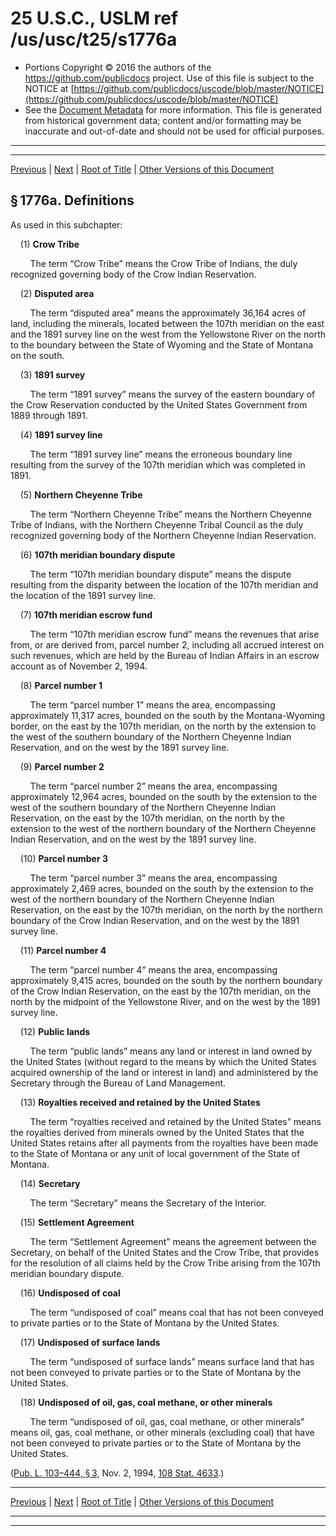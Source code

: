 ---
---

# 25 U.S.C., USLM ref /us/usc/t25/s1776a

* Portions Copyright © 2016 the authors of the https://github.com/publicdocs project.
  Use of this file is subject to the NOTICE at [https://github.com/publicdocs/uscode/blob/master/NOTICE](https://github.com/publicdocs/uscode/blob/master/NOTICE)
* See the [Document Metadata](././../../../../..//README.md) for more information.
  This file is generated from historical government data; content and/or formatting may be inaccurate and out-of-date and should not be used for official purposes.

----------
----------

[Previous](./../../../../..//us/usc/t25/ch19/schX/m__us_usc_t25_s1776.md) | [Next](./../../../../..//us/usc/t25/ch19/schX/m__us_usc_t25_s1776b.md) | [Root of Title](./../../../../../) | [Other Versions of this Document](https://publicdocs.github.io/go/links?ns=uslm&ref=%2Fus%2Fusc%2Ft25%2Fs1776a)

## § 1776a. Definitions

As used in this subchapter:

    (1) __Crow Tribe__ 

        The term “Crow Tribe” means the Crow Tribe of Indians, the duly recognized governing body of the Crow Indian Reservation.

    (2) __Disputed area__ 

        The term “disputed area” means the approximately 36,164 acres of land, including the minerals, located between the 107th meridian on the east and the 1891 survey line on the west from the Yellowstone River on the north to the boundary between the State of Wyoming and the State of Montana on the south.

    (3) __1891 survey__ 

        The term “1891 survey” means the survey of the eastern boundary of the Crow Reservation conducted by the United States Government from 1889 through 1891.

    (4) __1891 survey line__ 

        The term “1891 survey line” means the erroneous boundary line resulting from the survey of the 107th meridian which was completed in 1891.

    (5) __Northern Cheyenne Tribe__ 

        The term “Northern Cheyenne Tribe” means the Northern Cheyenne Tribe of Indians, with the Northern Cheyenne Tribal Council as the duly recognized governing body of the Northern Cheyenne Indian Reservation.

    (6) __107th meridian boundary dispute__ 

        The term “107th meridian boundary dispute” means the dispute resulting from the disparity between the location of the 107th meridian and the location of the 1891 survey line.

    (7) __107th meridian escrow fund__ 

        The term “107th meridian escrow fund” means the revenues that arise from, or are derived from, parcel number 2, including all accrued interest on such revenues, which are held by the Bureau of Indian Affairs in an escrow account as of November 2, 1994.

    (8) __Parcel number 1__ 

        The term “parcel number 1” means the area, encompassing approximately 11,317 acres, bounded on the south by the Montana-Wyoming border, on the east by the 107th meridian, on the north by the extension to the west of the southern boundary of the Northern Cheyenne Indian Reservation, and on the west by the 1891 survey line.

    (9) __Parcel number 2__ 

        The term “parcel number 2” means the area, encompassing approximately 12,964 acres, bounded on the south by the extension to the west of the southern boundary of the Northern Cheyenne Indian Reservation, on the east by the 107th meridian, on the north by the extension to the west of the northern boundary of the Northern Cheyenne Indian Reservation, and on the west by the 1891 survey line.

    (10) __Parcel number 3__ 

        The term “parcel number 3” means the area, encompassing approximately 2,469 acres, bounded on the south by the extension to the west of the northern boundary of the Northern Cheyenne Indian Reservation, on the east by the 107th meridian, on the north by the northern boundary of the Crow Indian Reservation, and on the west by the 1891 survey line.

    (11) __Parcel number 4__ 

        The term “parcel number 4” means the area, encompassing approximately 9,415 acres, bounded on the south by the northern boundary of the Crow Indian Reservation, on the east by the 107th meridian, on the north by the midpoint of the Yellowstone River, and on the west by the 1891 survey line.

    (12) __Public lands__ 

        The term “public lands” means any land or interest in land owned by the United States (without regard to the means by which the United States acquired ownership of the land or interest in land) and administered by the Secretary through the Bureau of Land Management.

    (13) __Royalties received and retained by the United States__ 

        The term “royalties received and retained by the United States” means the royalties derived from minerals owned by the United States that the United States retains after all payments from the royalties have been made to the State of Montana or any unit of local government of the State of Montana.

    (14) __Secretary__ 

        The term “Secretary” means the Secretary of the Interior.

    (15) __Settlement Agreement__ 

        The term “Settlement Agreement” means the agreement between the Secretary, on behalf of the United States and the Crow Tribe, that provides for the resolution of all claims held by the Crow Tribe arising from the 107th meridian boundary dispute.

    (16) __Undisposed of coal__ 

        The term “undisposed of coal” means coal that has not been conveyed to private parties or to the State of Montana by the United States.

    (17) __Undisposed of surface lands__ 

        The term “undisposed of surface lands” means surface land that has not been conveyed to private parties or to the State of Montana by the United States.

    (18) __Undisposed of oil, gas, coal methane, or other minerals__ 

        The term “undisposed of oil, gas, coal methane, or other minerals” means oil, gas, coal methane, or other minerals (excluding coal) that have not been conveyed to private parties or to the State of Montana by the United States.

([Pub. L. 103–444, § 3][/us/pl/103/444/s3], Nov. 2, 1994, [108 Stat. 4633][/us/stat/108/4633].)

----------

[Previous](./../../../../..//us/usc/t25/ch19/schX/m__us_usc_t25_s1776.md) | [Next](./../../../../..//us/usc/t25/ch19/schX/m__us_usc_t25_s1776b.md) | [Root of Title](./../../../../../) | [Other Versions of this Document](https://publicdocs.github.io/go/links?ns=uslm&ref=%2Fus%2Fusc%2Ft25%2Fs1776a)

----------
----------

[/us/pl/103/444/s3]: https://publicdocs.github.io/go/links?ns=uslm&ref=%2Fus%2Fpl%2F103%2F444%2Fs3
[/us/stat/108/4633]: https://publicdocs.github.io/go/links?ns=uslm&ref=%2Fus%2Fstat%2F108%2F4633


